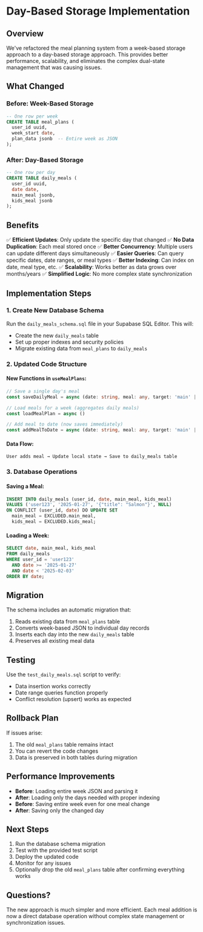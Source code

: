 # Day-Based Storage Implementation

## Overview
We've refactored the meal planning system from a week-based storage approach to a day-based storage approach. This provides better performance, scalability, and eliminates the complex dual-state management that was causing issues.

## What Changed

### Before: Week-Based Storage
```sql
-- One row per week
CREATE TABLE meal_plans (
  user_id uuid,
  week_start date,
  plan_data jsonb  -- Entire week as JSON
);
```

### After: Day-Based Storage
```sql
-- One row per day
CREATE TABLE daily_meals (
  user_id uuid,
  date date,
  main_meal jsonb,
  kids_meal jsonb
);
```

## Benefits

✅ **Efficient Updates**: Only update the specific day that changed
✅ **No Data Duplication**: Each meal stored once
✅ **Better Concurrency**: Multiple users can update different days simultaneously
✅ **Easier Queries**: Can query specific dates, date ranges, or meal types
✅ **Better Indexing**: Can index on date, meal type, etc.
✅ **Scalability**: Works better as data grows over months/years
✅ **Simplified Logic**: No more complex state synchronization

## Implementation Steps

### 1. Create New Database Schema
Run the `daily_meals_schema.sql` file in your Supabase SQL Editor. This will:
- Create the new `daily_meals` table
- Set up proper indexes and security policies
- Migrate existing data from `meal_plans` to `daily_meals`

### 2. Updated Code Structure

#### New Functions in `useMealPlans`:
```typescript
// Save a single day's meal
const saveDailyMeal = async (date: string, meal: any, target: 'main' | 'kids')

// Load meals for a week (aggregates daily meals)
const loadMealPlan = async ()

// Add meal to date (now saves immediately)
const addMealToDate = async (date: string, meal: any, target: 'main' | 'kids')
```

#### Data Flow:
```
User adds meal → Update local state → Save to daily_meals table
```

### 3. Database Operations

#### Saving a Meal:
```sql
INSERT INTO daily_meals (user_id, date, main_meal, kids_meal) 
VALUES ('user123', '2025-01-27', '{"title": "Salmon"}', NULL)
ON CONFLICT (user_id, date) DO UPDATE SET
  main_meal = EXCLUDED.main_meal,
  kids_meal = EXCLUDED.kids_meal;
```

#### Loading a Week:
```sql
SELECT date, main_meal, kids_meal 
FROM daily_meals 
WHERE user_id = 'user123' 
  AND date >= '2025-01-27' 
  AND date < '2025-02-03'
ORDER BY date;
```

## Migration

The schema includes an automatic migration that:
1. Reads existing data from `meal_plans` table
2. Converts week-based JSON to individual day records
3. Inserts each day into the new `daily_meals` table
4. Preserves all existing meal data

## Testing

Use the `test_daily_meals.sql` script to verify:
- Data insertion works correctly
- Date range queries function properly
- Conflict resolution (upsert) works as expected

## Rollback Plan

If issues arise:
1. The old `meal_plans` table remains intact
2. You can revert the code changes
3. Data is preserved in both tables during migration

## Performance Improvements

- **Before**: Loading entire week JSON and parsing it
- **After**: Loading only the days needed with proper indexing
- **Before**: Saving entire week even for one meal change
- **After**: Saving only the changed day

## Next Steps

1. Run the database schema migration
2. Test with the provided test script
3. Deploy the updated code
4. Monitor for any issues
5. Optionally drop the old `meal_plans` table after confirming everything works

## Questions?

The new approach is much simpler and more efficient. Each meal addition is now a direct database operation without complex state management or synchronization issues.
